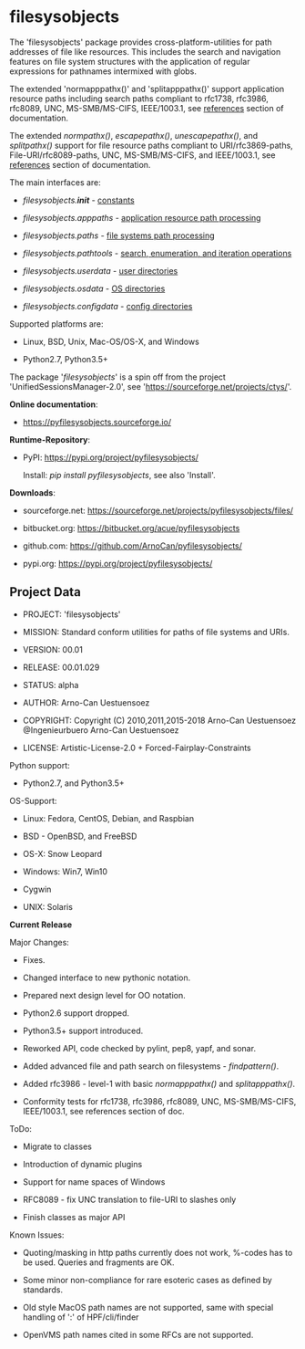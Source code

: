 filesysobjects
==============

The 'filesysobjects' package provides cross-platform-utilities for path addresses
of file like resources. This includes the search and navigation features on file
system structures with the application of regular expressions for pathnames 
intermixed with globs.

The extended 'normapppathx()' and 'splitapppathx()' support application resource paths
including search paths compliant to rfc1738, rfc3986, rfc8089, UNC, MS-SMB/MS-CIFS, IEEE/1003.1,
see [references](https://pythonhosted.org/pyfilesysobjects/references.html#) section of documentation.

The extended *normpathx()*, *escapepathx()*, *unescapepathx()*, and *splitpathx()* support
for file resource paths compliant to URI/rfc3869-paths, File-URI/rfc8089-paths, UNC, MS-SMB/MS-CIFS,
and IEEE/1003.1, 
see [references](https://pythonhosted.org/pyfilesysobjects/references.html#) section of documentation.

The main interfaces are:

* *filesysobjects.__init__* - [constants](https://pythonhosted.org/filesysobjects_init.html#)

* *filesysobjects.apppaths* - [application resource path processing](https://pythonhosted.org/filesysobjects_doc.html#common-path-addresses)

* *filesysobjects.paths* - [file systems path processing](https://pythonhosted.org/pyfilesysobjects/filesysobjects_doc.html#filesystem-paths)

* *filesysobjects.pathtools* - [search, enumeration, and iteration operations](https://pythonhosted.org/pyfilesysobjects/pathtools.html#)

* *filesysobjects.userdata* - [user directories](https://pythonhosted.org/pyfilesysobjects/user_3data.html#)

* *filesysobjects.osdata* - [OS directories](https://pythonhosted.org/pyfilesysobjects/os_data.html#)

* *filesysobjects.configdata* - [config directories](https://pythonhosted.org/pyfilesysobjects/config_data.html#)

Supported platforms are:

* Linux, BSD, Unix, Mac-OS/OS-X, and Windows

* Python2.7, Python3.5+

The package '*filesysobjects*' is a spin off from the project 'UnifiedSessionsManager-2.0',
see 'https://sourceforge.net/projects/ctys/'.

**Online documentation**:


* https://pyfilesysobjects.sourceforge.io/


**Runtime-Repository**:

* PyPI: https://pypi.org/project/pyfilesysobjects/

  Install: *pip install pyfilesysobjects*, see also 'Install'.

**Downloads**:

* sourceforge.net: https://sourceforge.net/projects/pyfilesysobjects/files/

* bitbucket.org: https://bitbucket.org/acue/pyfilesysobjects

* github.com: https://github.com/ArnoCan/pyfilesysobjects/

* pypi.org: https://pypi.org/project/pyfilesysobjects/


Project Data
------------

* PROJECT: 'filesysobjects'

* MISSION: Standard conform utilities for paths of file systems and URIs.

* VERSION: 00.01

* RELEASE: 00.01.029

* STATUS: alpha

* AUTHOR: Arno-Can Uestuensoez

* COPYRIGHT: Copyright (C) 2010,2011,2015-2018 Arno-Can Uestuensoez @Ingenieurbuero Arno-Can Uestuensoez

* LICENSE: Artistic-License-2.0 + Forced-Fairplay-Constraints


Python support:

*  Python2.7, and Python3.5+

OS-Support:

* Linux: Fedora, CentOS, Debian, and Raspbian 

* BSD - OpenBSD, and FreeBSD

* OS-X: Snow Leopard

* Windows: Win7, Win10

* Cygwin

* UNIX: Solaris


**Current Release**


Major Changes:

* Fixes.

* Changed interface to new pythonic notation.

* Prepared next design level for OO notation.

* Python2.6 support dropped.

* Python3.5+ support introduced.

* Reworked API, code checked by pylint, pep8, yapf, and sonar. 

* Added advanced file and path search on filesystems - *findpattern()*.

* Added rfc3986 - level-1 with basic *normapppathx()* and *splitapppathx()*.

* Conformity tests for rfc1738, rfc3986, rfc8089, UNC, MS-SMB/MS-CIFS, IEEE/1003.1, see references section of doc.

ToDo:

* Migrate to classes

* Introduction of dynamic plugins

* Support for name spaces of Windows

* RFC8089 - fix UNC translation to file-URI to slashes only 

* Finish classes as major API

Known Issues:

* Quoting/masking in http paths currently does not work, %-codes has to be used. Queries and fragments are OK.

* Some minor non-compliance for rare esoteric cases as defined by standards.

* Old style MacOS path names are not supported, same with special handling of ':' of HPF/cli/finder

* OpenVMS path names cited in some RFCs are not supported.

